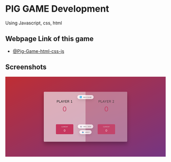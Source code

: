 # PIG GAME Development

Using Javascript, css, html

## Webpage Link of this game

- [@Pig-Game-html-css-js](https://prantomollick.github.io/PIG-GAME/)

## Screenshots

![App Screenshot](pig-app-screenshot.png)
